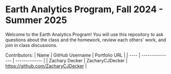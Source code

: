 # Earth Analytics Program, Fall 2024 - Summer 2025

Welcome to the Earth Analytics Program! You will use this repository to ask questions about the class and the homework, review each others' work, and join in class discussions.

Contributors:
| Name | GitHub Username | Portfolio URL |
| ---- | --------------- | ------------- |
| Zachary Decker | ZacharyCJDecker | https://github.com/ZacharyCJDecker |
